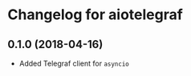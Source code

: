 Changelog for aiotelegraf
=========================

0.1.0 (2018-04-16)
------------------

- Added Telegraf client for `asyncio`
